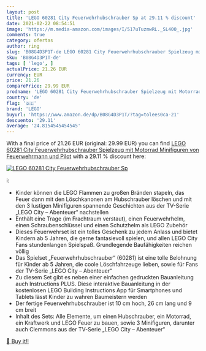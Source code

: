 ```yaml
---
layout: post
title: 'LEGO 60281 City Feuerwehrhubschrauber Sp at 29.11 % discount'
date: 2021-02-22 08:54:51
image: 'https://m.media-amazon.com/images/I/517uTuzmwRL._SL400_.jpg'
comments: true
category: ofertas
author: ring
slug: 'B08G4D3P1T-de LEGO 60281 City Feuerwehrhubschrauber Spielzeug mit...'
sku: 'B08G4D3P1T-de'
tags: [ 'lego', ]
actualPrice: 21.26 EUR
currency: EUR
price: 21.26
comparePrice: 29.99 EUR
prodname: 'LEGO 60281 City Feuerwehrhubschrauber Spielzeug mit Motorrad  Minifiguren von Feuerwehrmann und Pilot'
country: 'de'
flag: '🇩🇪'
brand: 'LEGO'
buyurl: 'https://www.amazon.de/dp/B08G4D3P1T/?tag=tolees0ca-21'
descuento: '29.11'
average: '24.8154545454545'
---
```


With a final price of 21.26 EUR (original: 29.99 EUR) you can find [LEGO 60281 City Feuerwehrhubschrauber Spielzeug mit Motorrad  Minifiguren von Feuerwehrmann und Pilot](https://www.amazon.de/dp/B08G4D3P1T/?tag=tolees0ca-21) with a  29.11 % discount here:

[![LEGO 60281 City Feuerwehrhubschrauber Sp](https://m.media-amazon.com/images/I/517uTuzmwRL._SL400_.jpg)](https://www.amazon.de/dp/B08G4D3P1T/?tag=tolees0ca-21)

ℹ️:

- Kinder können die LEGO Flammen zu großen Bränden stapeln, das Feuer dann mit den Löschkanonen am Hubschrauber löschen und mit den 3 lustigen Minifiguren spannende Geschichten aus der TV-Serie „LEGO City – Abenteuer“ nachstellen
- Enthält eine Trage (im Frachtraum verstaut), einen Feuerwehrhelm, einen Schraubenschlüssel und einen Schutzhelm als LEGO Zubehör
- Dieses Feuerwehrset ist ein tolles Geschenk zu jedem Anlass und bietet Kindern ab 5 Jahren, die gerne fantasievoll spielen, und allen LEGO City Fans stundenlangen Spielspaß. Grundlegende Baufähigkeiten reichen völlig
- Das Spielset „Feuerwehrhubschrauber“ (60281) ist eine tolle Belohnung für Kinder ab 5 Jahren, die coole Löschfahrzeuge lieben, sowie für Fans der TV-Serie „LEGO City – Abenteuer“
- Zu diesem Set gibt es neben einer einfachen gedruckten Bauanleitung auch Instructions PLUS. Diese interaktive Bauanleitung in der kostenlosen LEGO Building Instructions App für Smartphones und Tablets lässt Kinder zu wahren Baumeistern werden
- Der fertige Feuerwehrhubschrauber ist 10 cm hoch, 26 cm lang und 9 cm breit
- Inhalt des Sets: Alle Elemente, um einen Hubschrauber, ein Motorrad, ein Kraftwerk und LEGO Feuer zu bauen, sowie 3 Minifiguren, darunter auch Clemmons aus der TV-Serie „LEGO City – Abenteuer“

[🛒 Buy it!!](https://www.amazon.de/dp/B08G4D3P1T/?tag=tolees0ca-21)
